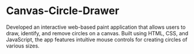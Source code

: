 # Canvas-Circle-Drawer
Developed an interactive web-based paint application that allows users to draw, identify, and remove circles on a canvas. Built using HTML, CSS, and JavaScript, the app features intuitive mouse controls for creating circles of various sizes.
